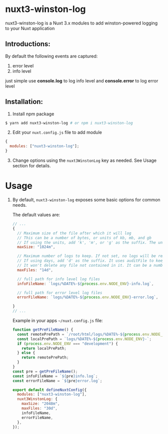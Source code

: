 # nuxt3-winston-log

nuxt3-winston-log is a Nuxt 3.x modules to add winston-powered logging to your Nuxt application

## Introductions:

By default the following events are captured:

1. error level
2. info level

just simple use **console.log** to log info level and **console.error** to log error level

## Installation:

1. Install npm package

```sh
$ yarn add nuxt3-winston-log # or npm i nuxt3-winston-log
```

2. Edit your `nuxt.config.js` file to add module

```js
{
  modules: ["nuxt3-winston-log"];
}
```

3. Change options using the `nuxt3WinstonLog` key as needed. See Usage section for details.

# Usage

1.  By default, `nuxt3-winston-log` exposes some basic options for common needs.

    The default values are:

    ```js
    // ...
    {
      // Maximum size of the file after which it will log
      // This can be a number of bytes, or units of kb, mb, and gb
      // If using the units, add 'k', 'm', or 'g' as the suffix. The units need to directly follow the number
      maxSize: "1024m",

      // Maximum number of logs to keep. If not set, no logs will be removed. This can be a number of files or number of days
      // If using days, add 'd' as the suffix. It uses auditFile to keep track of the log files in a json format
      // It won't delete any file not contained in it. It can be a number of files or number of days
      maxFiles: "14d",

      // full path for info level log files
      infoFileName: `logs/%DATE%-${process.env.NODE_ENV}-info.log`,

      // full path for error level log files
      errorFileName: `logs/%DATE%-${process.env.NODE_ENV}-error.log`,

    }
    // ...
    ```

    Example in your apps `~/nuxt.config.js` file:

    ```js
    function getPreFileName() {
      const remotePrePath = `/root/html/logs/%DATE%-${process.env.NODE_ENV}-`;
      const localPrePath = `logs/%DATE%-${process.env.NODE_ENV}-`;
      if (process.env.NODE_ENV === "development") {
        return localPrePath;
      } else {
        return remotePrePath;
      }
    }
    const pre = getPreFileName();
    const infoFileName = `${pre}info.log`;
    const errorFileName = `${pre}error.log`;

    export default defineNuxtConfig({
      modules: ["nuxt3-winston-log"],
      nuxt3WinstonLog: {
        maxSize: "2048m",
        maxFiles: "30d",
        infoFileName,
        errorFileName,
      },
    });
    ```
